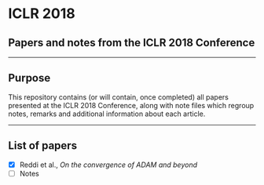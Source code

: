 # ICLR 2018

## Papers and notes from the ICLR 2018 Conference


---


## Purpose

This repository contains (or will contain, once completed) all papers presented
at the ICLR 2018 Conference, along with note files which regroup notes, remarks
and additional information about each article.


---


## List of papers

- [x] Reddi et al., *On the convergence of ADAM and beyond*
- [ ] Notes
